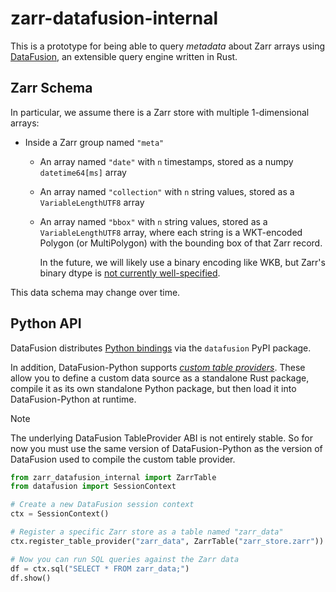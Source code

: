 # zarr-datafusion-internal

This is a prototype for being able to query _metadata_ about Zarr arrays using [DataFusion](https://datafusion.apache.org/), an extensible query engine written in Rust.

## Zarr Schema

In particular, we assume there is a Zarr store with multiple 1-dimensional arrays:

- Inside a Zarr group named `"meta"`
    - An array named `"date"` with `n` timestamps, stored as a numpy `datetime64[ms]` array
    - An array named `"collection"` with `n` string values, stored as a `VariableLengthUTF8` array
    - An array named `"bbox"` with `n` string values, stored as a `VariableLengthUTF8` array, where each string is a WKT-encoded Polygon (or MultiPolygon) with the bounding box of that Zarr record.

        In the future, we will likely use a binary encoding like WKB, but Zarr's binary dtype is [not currently well-specified](https://github.com/zarr-developers/zarr-python/issues/3517).

This data schema may change over time.

## Python API

DataFusion distributes [Python bindings](https://datafusion.apache.org/python/) via the `datafusion` PyPI package.

In addition, DataFusion-Python supports [_custom table providers_](https://datafusion.apache.org/python/user-guide/data-sources.html#custom-table-provider). These allow you to define a custom data source as a standalone Rust package, compile it as its own standalone Python package, but then load it into DataFusion-Python at runtime.

> [!NOTE]
> The underlying DataFusion TableProvider ABI is not entirely stable. So for now
> you must use the same version of DataFusion-Python as the version of
> DataFusion used to compile the custom table provider.

```py
from zarr_datafusion_internal import ZarrTable
from datafusion import SessionContext

# Create a new DataFusion session context
ctx = SessionContext()

# Register a specific Zarr store as a table named "zarr_data"
ctx.register_table_provider("zarr_data", ZarrTable("zarr_store.zarr"))

# Now you can run SQL queries against the Zarr data
df = ctx.sql("SELECT * FROM zarr_data;")
df.show()
```

